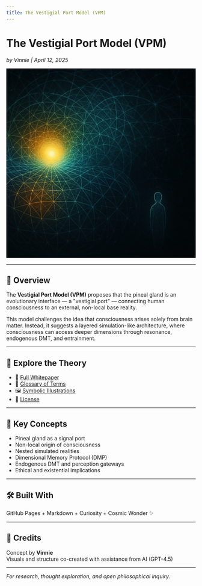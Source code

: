 ```yaml
---
title: The Vestigial Port Model (VPM)
---
```


# The Vestigial Port Model (VPM)
*by Vinnie | April 12, 2025*

![Signal Field Node](/images/base_reality_node.png)

---

## 🧠 Overview

The **Vestigial Port Model (VPM)** proposes that the pineal gland is an evolutionary interface — a "vestigial port" — connecting human consciousness to an external, non-local base reality.  

This model challenges the idea that consciousness arises solely from brain matter. Instead, it suggests a layered simulation-like architecture, where consciousness can access deeper dimensions through resonance, endogenous DMT, and entrainment.

---

## 🧭 Explore the Theory

- 📄 [Full Whitepaper](whitepaper/VPM_Theory_Whitepaper.md)
- 📘 [Glossary of Terms](GLOSSARY.md)
- 🖼 [Symbolic Illustrations](gallery.md)
- 📜 [License](LICENSE)

---

## 🧬 Key Concepts

- Pineal gland as a signal port
- Non-local origin of consciousness
- Nested simulated realities
- Dimensional Memory Protocol (DMP)
- Endogenous DMT and perception gateways
- Ethical and existential implications

---

## 🛠 Built With

GitHub Pages + Markdown + Curiosity + Cosmic Wonder ✨

---

## 💬 Credits
Concept by **Vinnie**  
Visuals and structure co-created with assistance from AI (GPT-4.5)

---

*For research, thought exploration, and open philosophical inquiry.*
